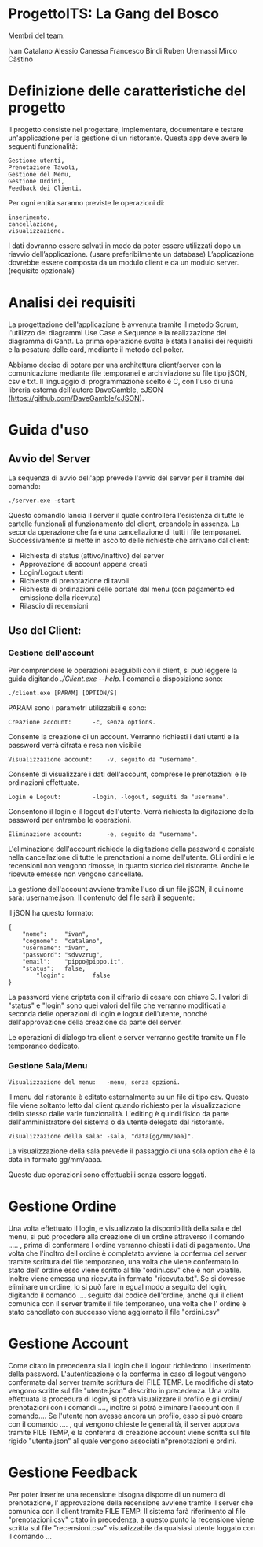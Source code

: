 # ProgettoITS: La Gang del Bosco

Membri del team:

Ivan Catalano
Alessio Canessa
Francesco Bindi
Ruben Uremassi
Mirco Càstino

# Definizione delle caratteristiche del progetto

Il progetto consiste nel progettare, implementare, documentare e testare un'applicazione per la gestione di un ristorante. Questa app deve avere le seguenti funzionalità:

    Gestione utenti,
    Prenotazione Tavoli,
    Gestione del Menu,
    Gestione Ordini,
    Feedback dei Clienti.

Per ogni entità saranno previste le operazioni di:

    inserimento,
    cancellazione,
    visualizzazione.

I dati dovranno essere salvati in modo da poter essere utilizzati dopo un riavvio dell’applicazione. (usare preferibilmente un database)
L’applicazione dovrebbe essere composta da un modulo client e da un modulo server. (requisito opzionale)

# Analisi dei requisiti

La progettazione dell'applicazione è avvenuta tramite il metodo Scrum, l'utilizzo dei diagrammi Use Case e Sequence e la realizzazione del diagramma di Gantt.
La prima operazione svolta è stata l'analisi dei requisiti e la pesatura delle card, mediante il metodo del poker.

Abbiamo deciso di optare per una architettura client/server con la comunicazione mediante file temporanei e archiviazione su file tipo jSON, csv e txt. Il linguaggio di programmazione scelto è C, con l'uso di una libreria esterna dell'autore DaveGamble, cJSON (https://github.com/DaveGamble/cJSON).

# Guida d'uso

## Avvio del Server

La sequenza di avvio dell'app prevede l'avvio del server per il tramite del comando:

 	./server.exe -start

Questo comandlo lancia il server il quale controllerà l'esistenza di tutte le cartelle funzionali al funzionamento del client, creandole in assenza. La seconda operazione che fa è una cancellazione di tutti i file temporanei. Successivamente si mette in ascolto delle richieste che arrivano dal client:

- Richiesta di status (attivo/inattivo) del server
- Approvazione di account appena creati
- Login/Logout utenti
- Richieste di prenotazione di tavoli
- Richieste di ordinazioni delle portate dal menu (con pagamento ed emissione della ricevuta)
- Rilascio di recensioni

## Uso del Client:

### Gestione dell'account

Per comprendere le operazioni eseguibili con il client, si può leggere la guida digitando _./Client.exe --help_. I comandi a disposizione sono:

	./client.exe [PARAM] [OPTION/S]

PARAM sono i parametri utilizzabili e sono:

	Creazione account:		-c, senza options. 
 
Consente la creazione di un account. Verranno richiesti i dati utenti e la password verrà cifrata e resa non visibile

 	Visualizzazione account:	-v, seguito da "username".

Consente di visualizzare i dati dell'account, comprese le prenotazioni e le ordinazioni effettuate.

  	Login e Logout:			-login, -logout, seguiti da "username".

Consentono il login e il logout dell'utente. Verrà richiesta la digitazione della password per entrambe le operazioni.  

	Eliminazione account:		-e, seguito da "username".

L'eliminazione dell'account richiede la digitazione della password e consiste nella cancellazione di tutte le prenotazioni a nome dell'utente. GLi ordini e le recensioni non vengono rimosse, in quanto storico del ristorante. Anche le ricevute emesse non vengono cancellate.

La gestione dell'account avviene tramite l'uso di un file jSON, il cui nome sarà: username.json. Il contenuto del file sarà il seguente:

Il jSON ha questo formato:
	
	{
		"nome":		"ivan",
		"cognome":	"catalano",
		"username":	"ivan",
		"password":	"sdvvzrug",
		"email":	"pippo@pippo.it",
		"status":	false,
	    	"login":    	false
	}

La password viene criptata con il cifrario di cesare con chiave 3. I valori di "status" e "login" sono quei valori del file che verranno modificati a seconda delle operazioni di login e logout dell'utente, nonché dell'approvazione della creazione da parte del server.

Le operazioni di dialogo tra client e server verranno gestite tramite un file temporaneo dedicato.

### Gestione Sala/Menu

	Visualizzazione del menu:	-menu, senza opzioni.

Il menu del ristorante è editato esternalmente su un file di tipo csv. Questo file viene soltanto letto dal client quando richiesto per la visualizzazione dello stesso dalle varie funzionalità. L'editing è quindi fisico da parte dell'amministratore del sistema o da utente delegato dal ristorante.

	Visualizzazione della sala:	-sala, "data[gg/mm/aaa]".

La visualizzazione della sala prevede il passaggio di una sola option che è la data in formato gg/mm/aaaa. 

Queste due operazioni sono effettuabili senza essere loggati.



# Gestione Ordine

Una volta effettuato il login, e visualizzato la disponibilità della sala e del menu, si può procedere alla creazione di un ordine attraverso il comando ..... , prima di confermare l ordine verranno chiesti i dati di pagamento. Una volta che l'inoltro dell ordine è completato avviene la conferma del server tramite scrittura del file temporaneo, una volta che viene confermato lo stato dell' ordine esso viene scritto al file "ordini.csv" che è non volatile. Inoltre viene emessa una ricevuta in formato "ricevuta.txt". Se si dovesse eliminare un ordine, lo si può fare in egual modo a seguito del login, digitando il comando .... seguito dal codice dell'ordine, anche qui il client comunica con il server tramite il file temporaneo, una volta che l' ordine è stato cancellato con successo viene aggiornato il file "ordini.csv"

# Gestione Account
Come citato in precedenza sia il login che il logout richiedono l inserimento della password. L'autenticazione o la conferma in caso di logout vengono confermate dal server tramite scrittura del FILE TEMP. Le modifiche di stato vengono scritte sul file "utente.json" descritto in precedenza.
Una volta effettuata la procedura di login, si potrà visualizzare il profilo e gli ordini/ prenotazioni con i comandi....., inoltre si potrà eliminare l'account con il comando....
Se l'utente non avesse ancora un profilo, esso si può creare con il comando .... , qui vengono chieste le generalità, il server approva tramite FILE TEMP, e la conferma di creazione account viene scritta sul file rigido "utente.json" al quale vengono associati n°prenotazioni e ordini.

# Gestione Feedback

Per poter inserire una recensione bisogna disporre di un numero di prenotazione, l' approvazione della recensione avviene tramite il server che comunica con il client tramite FILE TEMP. Il sistema farà riferimento al file "prenotazioni.csv" citato in precedenza, a questo punto la recensione viene scritta sul file "recensioni.csv" visualizzabile da qualsiasi utente loggato con il comando ...
